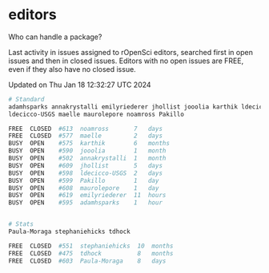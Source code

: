 # editors

Who can handle a package?

Last activity in issues assigned to rOpenSci editors, searched first in open
issues and then in closed issues. Editors with no open issues are FREE, even if
they also have no closed issue.


Updated on Thu Jan 18 12:32:27 UTC 2024

```bash
# Standard
adamhsparks annakrystalli emilyriederer jhollist jooolia karthik ldecicco
ldecicco-USGS maelle maurolepore noamross Pakillo

FREE  CLOSED  #613  noamross       7   days
FREE  CLOSED  #577  maelle         2   days
BUSY  OPEN    #575  karthik        6   months
BUSY  OPEN    #590  jooolia        1   month
BUSY  OPEN    #502  annakrystalli  1   month
BUSY  OPEN    #609  jhollist       5   days
BUSY  OPEN    #598  ldecicco-USGS  2   days
BUSY  OPEN    #599  Pakillo        1   day
BUSY  OPEN    #608  maurolepore    1   day
BUSY  OPEN    #619  emilyriederer  11  hours
BUSY  OPEN    #595  adamhsparks    1   hour


# Stats
Paula-Moraga stephaniehicks tdhock

FREE  CLOSED  #551  stephaniehicks  10  months
FREE  CLOSED  #475  tdhock          8   months
FREE  CLOSED  #603  Paula-Moraga    8   days
```
